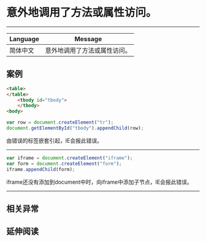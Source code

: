
# 意外地调用了方法或属性访问。

----

| Language | Message                      |
|----------|------------------------------|
| 简体中文 | 意外地调用了方法或属性访问。 |

## 案例

```html
<table>
</table>
    <tbody id="tbody">
    </tbody>
<body>
```
```javascript
var row = document.createElement("tr");
document.getElementById("tbody").appendChild(row);
```
由错误的标签嵌套引起，IE会报此错误。

----

```javascript
var iframe = document.createElement("iframe");
var form = document.createElement("form");
iframe.appendChild(form);
```
iframe还没有添加到document中时，向iframe中添加子节点，IE会报此错误。

----

## 相关异常


## 延伸阅读
